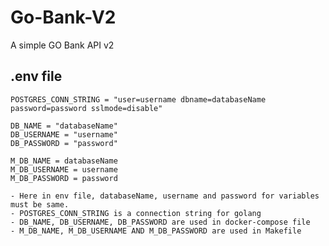 # Go-Bank-V2
A simple GO Bank API v2



## .env file
```
POSTGRES_CONN_STRING = "user=username dbname=databaseName password=password sslmode=disable"

DB_NAME = "databaseName"
DB_USERNAME = "username"
DB_PASSWORD = "password"

M_DB_NAME = databaseName
M_DB_USERNAME = username
M_DB_PASSWORD = password
```
    - Here in env file, databaseName, username and password for variables must be same.
    - POSTGRES_CONN_STRING is a connection string for golang 
    - DB_NAME, DB_USERNAME, DB_PASSWORD are used in docker-compose file
    - M_DB_NAME, M_DB_USERNAME AND M_DB_PASSWORD are used in Makefile